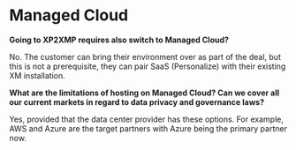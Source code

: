 
# Managed Cloud

**Going to XP2XMP requires also switch to Managed Cloud?**

No. The customer can bring their environment over as part of the deal, but this is not a prerequisite, they can pair SaaS (Personalize) with their existing XM installation.

**What are the limitations of hosting on Managed Cloud? Can we cover all our current markets in regard to data privacy and governance laws?**

Yes, provided that the data center provider has these options. For example, AWS and Azure are the target partners with Azure being the primary partner now.

